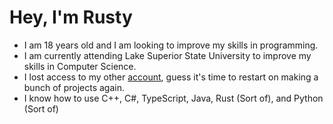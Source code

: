 # Hey, I'm Rusty

- I am 18 years old and I am looking to improve my skills in programming.
- I am currently attending Lake Superior State University to improve my skills in Computer Science.
- I lost access to my other [account](https://www.github.com/rustytrim), guess it's time to restart on making a bunch of projects again.
- I know how to use C++, C#, TypeScript, Java, Rust (Sort of), and Python (Sort of)
